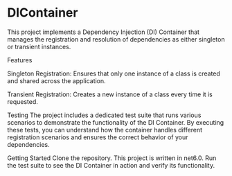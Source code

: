 # DIContainer
This project implements a Dependency Injection (DI) Container that manages the registration and resolution of dependencies as either singleton or transient instances.

Features

Singleton Registration: Ensures that only one instance of a class is created and shared across the application.

Transient Registration: Creates a new instance of a class every time it is requested.

Testing
The project includes a dedicated test suite that runs various scenarios to demonstrate the functionality of the DI Container. By executing these tests, you can understand how the container handles different registration scenarios and ensures the correct behavior of your dependencies.

Getting Started
Clone the repository.
This project is written in net6.0.
Run the test suite to see the DI Container in action and verify its functionality.
